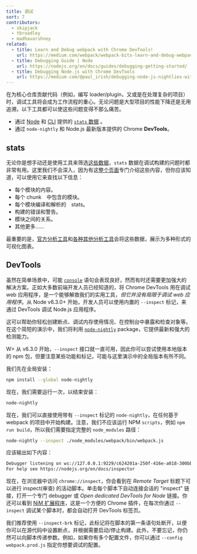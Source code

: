 ```yaml
---
title: 调试
sort: 7
contributors:
  - skipjack
  - tbroadley
  - madhavarshney
related:
  - title: Learn and Debug webpack with Chrome DevTools!
    url: https://medium.com/webpack/webpack-bits-learn-and-debug-webpack-with-chrome-dev-tools-da1c5b19554
  - title: Debugging Guide | Node
    url: https://nodejs.org/en/docs/guides/debugging-getting-started/
  - title: Debugging Node.js with Chrome DevTools
    url: https://medium.com/@paul_irish/debugging-node-js-nightlies-with-chrome-devtools-7c4a1b95ae27
---
```


在为核心仓库贡献代码（例如，编写 loader/plugin，又或是在处理复杂的项目）时，调试工具将会成为工作流程的重心。无论问题是大型项目的性能下降还是无用追溯，以下工具都可以使这些问题变得不那么痛苦。

- 通过 [Node](/api/node#stats-object) 和 [CLI](/api/cli#common-options) 提供的 [`stats` 数据](/api/stats) 。
- 通过 `node-nightly` 和 Node.js 最新版本提供的 Chrome __DevTools__。


## stats

无论你是想手动还是使用工具来筛选[这些数据](/api/stats)，`stats` 数据在调试构建的问题时都非常有用。这里我们不会深入，因为有这[整个页面](/api/stats)专门介绍这些内容，但你应该知道，可以使用它来查找以下信息：

- 每个模块的内容。
- 每个 chunk　中包含的模块。
- 每个模块编译和解析的　stats。
- 构建的错误和警告。
- 模块之间的关系。
- 其他更多……

最重要的是，[官方分析工具](https://github.com/webpack/analyse)和[各种其他分析工具](/guides/code-splitting#bundle-analysis)会将这些数据，展示为多种形式的可视化图表。


## DevTools

虽然在简单场景中，可能 [`console`](https://nodejs.org/api/console.html) 语句会表现良好，然而有时还需要更加强大的解决方案。正如大多数前端开发人员已经知道的，将 Chrome DevTools 用在调试 web 应用程序，是一个能够解救我们的实用工具，_但它并没有局限于调试 web 应用程序_。从 Node v6.3.0+ 开始，开发人员可以使用内置的 `--inspect` 标记，来通过 DevTools 调试 Node.js 应用程序。

这可以帮助你轻松创建断点、调试内存使用情况、在控制台中暴露和检查对象等。在这个简短的演示中，我们将利用 [`node-nightly`](https://github.com/hemanth/node-nightly) package，它提供最新和强大的检测能力。

W> 从 v6.3.0 开始，`--inspect` 接口就一直可用，因此你可以尝试使用本地版本的 npm 包，但要注意某些功能和标记，可能与这里演示中的全局版本有所不同。

我们先在全局安装：

``` bash
npm install --global node-nightly
```

现在，我们需要运行一次，以结束安装：

``` bash
node-nightly
```

现在，我们可以直接使用带有 `--inspect` 标记的 `node-nightly`，在任何基于 webpack 的项目中开始构建。注意，我们不应该运行 NPM `scripts`，例如 `npm run build`，所以我们需要指定完整的 `node_modules` 路径：

``` bash
node-nightly --inspect ./node_modules/webpack/bin/webpack.js
```

应该输出如下内容：

``` bash
Debugger listening on ws://127.0.0.1:9229/c624201a-250f-416e-a018-300bbec7be2c
For help see https://nodejs.org/en/docs/inspector
```

现在，在浏览器中访问 `chrome://inspect`，你会看到在 _Remote Target_ 标题下可以进行 inspect(审查) 的活动脚本。单击每个脚本下自动连接会话的 "inspect" 链接，打开一个专门 debugger 或 _Open dedicated DevTools for Node_ 链接。你还可以看到 [NiM 扩展程序](https://chrome.google.com/webstore/detail/nodejs-v8-inspector-manag/gnhhdgbaldcilmgcpfddgdbkhjohddkj)，这是一个方便的 Chrome 插件，在每次你通过 `--inspect` 调试某个脚本时，都会自动打开 DevTools 标签页。

我们推荐使用 `--inspect-brk` 标记，此标记将在脚本的第一条语句处断开，以便你可以在源代码中设置断点，并根据需要启动/停止构建。此外，不要忘记，你仍然可以向脚本传递参数。例如，如果你有多个配置文件，你可以通过 `--config webpack.prod.js` 指定你想要调试的配置。
